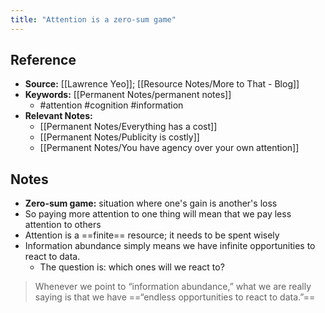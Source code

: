 ```yaml
---
title: "Attention is a zero-sum game"
---
```

## Reference
- **Source:** [[Lawrence Yeo]]; [[Resource Notes/More to That - Blog]]
- **Keywords:** [[Permanent Notes/permanent notes]]
	- #attention #cognition #information
- **Relevant Notes:**
	- [[Permanent Notes/Everything has a cost]]
	- [[Permanent Notes/Publicity is costly]]
	- [[Permanent Notes/You have agency over your own attention]]
## Notes
- **Zero-sum game:** situation where one's gain is another's loss
- So paying more attention to one thing will mean that we pay less attention to others
- Attention is a ==finite== resource; it needs to be spent wisely
- Information abundance simply means we have infinite opportunities to react to data.
	- The question is: which ones will we react to?

>Whenever we point to “information abundance,” what we are really saying is that we have ==“endless opportunities to react to data.”==

